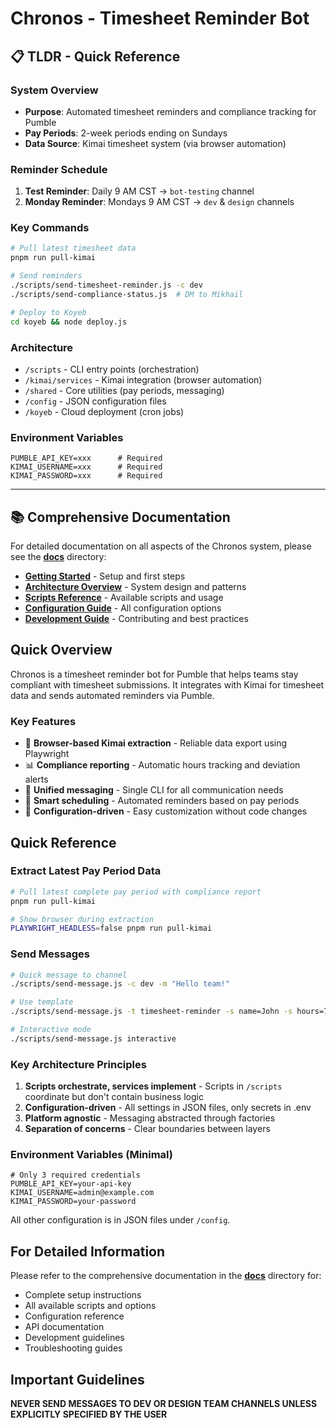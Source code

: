 # Chronos - Timesheet Reminder Bot

## 📋 TLDR - Quick Reference

### System Overview
- **Purpose**: Automated timesheet reminders and compliance tracking for Pumble
- **Pay Periods**: 2-week periods ending on Sundays
- **Data Source**: Kimai timesheet system (via browser automation)

### Reminder Schedule
1. **Test Reminder**: Daily 9 AM CST → `bot-testing` channel
2. **Monday Reminder**: Mondays 9 AM CST → `dev` & `design` channels

### Key Commands
```bash
# Pull latest timesheet data
pnpm run pull-kimai

# Send reminders
./scripts/send-timesheet-reminder.js -c dev
./scripts/send-compliance-status.js  # DM to Mikhail

# Deploy to Koyeb
cd koyeb && node deploy.js
```

### Architecture
- `/scripts` - CLI entry points (orchestration)
- `/kimai/services` - Kimai integration (browser automation)
- `/shared` - Core utilities (pay periods, messaging)
- `/config` - JSON configuration files
- `/koyeb` - Cloud deployment (cron jobs)

### Environment Variables
```env
PUMBLE_API_KEY=xxx      # Required
KIMAI_USERNAME=xxx      # Required  
KIMAI_PASSWORD=xxx      # Required
```

---

## 📚 Comprehensive Documentation

For detailed documentation on all aspects of the Chronos system, please see the **[docs](./docs)** directory:

- **[Getting Started](./docs/getting-started.md)** - Setup and first steps
- **[Architecture Overview](./docs/architecture.md)** - System design and patterns
- **[Scripts Reference](./docs/scripts.md)** - Available scripts and usage
- **[Configuration Guide](./docs/configuration.md)** - All configuration options
- **[Development Guide](./docs/development.md)** - Contributing and best practices

## Quick Overview

Chronos is a timesheet reminder bot for Pumble that helps teams stay compliant with timesheet submissions. It integrates with Kimai for timesheet data and sends automated reminders via Pumble.

### Key Features

- 🤖 **Browser-based Kimai extraction** - Reliable data export using Playwright
- 📊 **Compliance reporting** - Automatic hours tracking and deviation alerts
- 💬 **Unified messaging** - Single CLI for all communication needs
- 📅 **Smart scheduling** - Automated reminders based on pay periods
- 🔧 **Configuration-driven** - Easy customization without code changes

## Quick Reference

### Extract Latest Pay Period Data

```bash
# Pull latest complete pay period with compliance report
pnpm run pull-kimai

# Show browser during extraction
PLAYWRIGHT_HEADLESS=false pnpm run pull-kimai
```

### Send Messages

```bash
# Quick message to channel
./scripts/send-message.js -c dev -m "Hello team!"

# Use template
./scripts/send-message.js -t timesheet-reminder -s name=John -s hours=75

# Interactive mode
./scripts/send-message.js interactive
```

### Key Architecture Principles

1. **Scripts orchestrate, services implement** - Scripts in `/scripts` coordinate but don't contain business logic
2. **Configuration-driven** - All settings in JSON files, only secrets in .env
3. **Platform agnostic** - Messaging abstracted through factories
4. **Separation of concerns** - Clear boundaries between layers

### Environment Variables (Minimal)

```env
# Only 3 required credentials
PUMBLE_API_KEY=your-api-key
KIMAI_USERNAME=admin@example.com  
KIMAI_PASSWORD=your-password
```

All other configuration is in JSON files under `/config`.

## For Detailed Information

Please refer to the comprehensive documentation in the **[docs](./docs)** directory for:
- Complete setup instructions
- All available scripts and options
- Configuration reference
- API documentation
- Development guidelines
- Troubleshooting guides

## Important Guidelines

**NEVER SEND MESSAGES TO DEV OR DESIGN TEAM CHANNELS UNLESS EXPLICITLY SPECIFIED BY THE USER**
